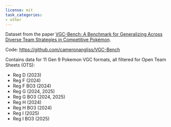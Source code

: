 ```yaml
---
license: mit
task_categories:
- other
---
```


Dataset from the paper [VGC-Bench: A Benchmark for Generalizing Across Diverse Team Strategies in Competitive Pokémon](https://arxiv.org/abs/2506.10326).

Code: https://github.com/cameronangliss/VGC-Bench

Contains data for 11 Gen 9 Pokemon VGC formats, all filtered for Open Team Sheets (OTS):
- Reg D (2023)
- Reg F (2024)
- Reg F BO3 (2024)
- Reg G (2024, 2025)
- Reg G BO3 (2024, 2025)
- Reg H (2024)
- Reg H BO3 (2024)
- Reg I (2025)
- Reg I BO3 (2025)
